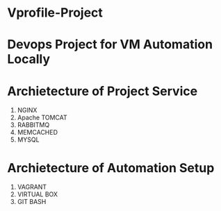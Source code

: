 ﻿# Vprofile-Project
# Devops Project for VM Automation Locally
# Archietecture of Project Service
1. NGINX
2. Apache TOMCAT
3. RABBITMQ
4. MEMCACHED
5. MYSQL
# Archietecture of Automation Setup
1. VAGRANT
2. VIRTUAL BOX
3. GIT BASH
